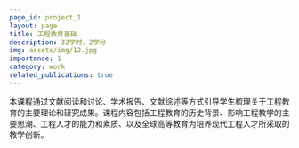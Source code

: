 ```yaml
---
page_id: project_1
layout: page
title: 工程教育基础
description: 32学时，2学分
img: assets/img/12.jpg
importance: 1
category: work
related_publications: true
---
```


本课程通过文献阅读和讨论、学术报告、文献综述等方式引导学生梳理关于工程教育的主要理论和研究成果。课程内容包括工程教育的历史背景、影响工程教学的主要思潮、工程人才的能力和素质、以及全球高等教育为培养现代工程人才所采取的教学创新。 
